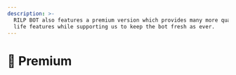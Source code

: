 ```yaml
---
description: >-
  RILP BOT also features a premium version which provides many more quality of
  life features while supporting us to keep the bot fresh as ever.
---
```


# 🌟 Premium

